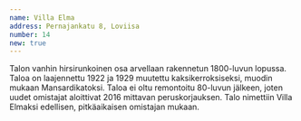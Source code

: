 ```yaml
---
name: Villa Elma
address: Pernajankatu 8, Loviisa
number: 14
new: true
---
```

Talon vanhin hirsirunkoinen osa arvellaan rakennetun 1800-luvun lopussa. Taloa on laajennettu 1922 ja 1929 muutettu kaksikerroksiseksi, muodin mukaan Mansardikatoksi. Taloa ei oltu remontoitu 80-luvun jälkeen, joten uudet omistajat aloittivat 2016 mittavan peruskorjauksen. Talo nimettiin Villa Elmaksi edellisen, pitkäaikaisen omistajan mukaan.
